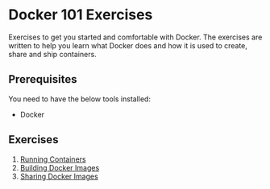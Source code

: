 # Docker 101 Exercises

Exercises to get you started and comfortable with Docker. The exercises are written to help you learn what Docker does and how it is used to create, share and ship containers.

## Prerequisites

You need to have the below tools installed:

* Docker

## Exercises

1. [Running Containers](docker_101/containers.md)
2. [Building Docker Images](docker_101/images.md)
3. [Sharing Docker Images](docker_101/shipping.md)
